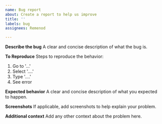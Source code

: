 ```yaml
---
name: Bug report
about: Create a report to help us improve
title: ''
labels: bug
assignees: Remenod

---
```


**Describe the bug**
A clear and concise description of what the bug is.

**To Reproduce**
Steps to reproduce the behavior:
1. Go to '...'
2. Select '....'
3. Type '....'
4. See error

**Expected behavior**
A clear and concise description of what you expected to happen.

**Screenshots**
If applicable, add screenshots to help explain your problem.

**Additional context**
Add any other context about the problem here.
